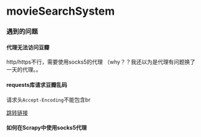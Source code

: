 # movieSearchSystem







### 遇到的问题



#### 代理无法访问豆瓣

http/https不行，需要使用socks5的代理
（why？？我还以为是代理有问题换了一天的代理。。

#### requests库请求豆瓣乱码

请求头`Accept-Encoding`不能包含br

[跳转链接](https://blog.csdn.net/u011423145/article/details/92836441)



#### 如何在Scrapy中使用socks5代理

